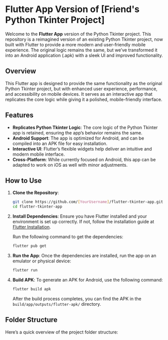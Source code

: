 # Flutter App Version of [Friend's Python Tkinter Project]

Welcome to the **Flutter App** version of the Python Tkinter project. This repository is a reimagined version of an existing Python Tkinter project, now built with Flutter to provide a more modern and user-friendly mobile experience. The original logic remains the same, but we’ve transformed it into an Android application (.apk) with a sleek UI and improved functionality.

## Overview

This Flutter app is designed to provide the same functionality as the original Python Tkinter project, but with enhanced user experience, performance, and accessibility on mobile devices. It serves as an interactive app that replicates the core logic while giving it a polished, mobile-friendly interface.

## Features

- **Replicates Python Tkinter Logic**: The core logic of the Python Tkinter app is retained, ensuring the app’s behavior remains the same.
- **Android Support**: The app is optimized for Android, and can be compiled into an APK file for easy installation.
- **Interactive UI**: Flutter’s flexible widgets help deliver an intuitive and modern mobile interface.
- **Cross-Platform**: While currently focused on Android, this app can be adapted to work on iOS as well with minor adjustments.

## How to Use

1. **Clone the Repository**:
    ```bash
    git clone https://github.com/[YourUsername]/flutter-tkinter-app.git
    cd flutter-tkinter-app
    ```

2. **Install Dependencies**:
    Ensure you have Flutter installed and your environment is set up correctly. If not, follow the installation guide at [Flutter Installation](https://flutter.dev/docs/get-started/install).

    Run the following command to get the dependencies:
    ```bash
    flutter pub get
    ```

3. **Run the App**:
    Once the dependencies are installed, run the app on an emulator or physical device:
    ```bash
    flutter run
    ```

4. **Build APK**:
    To generate an APK for Android, use the following command:
    ```bash
    flutter build apk
    ```

    After the build process completes, you can find the APK in the `build/app/outputs/flutter-apk/` directory.

## Folder Structure

Here’s a quick overview of the project folder structure:

